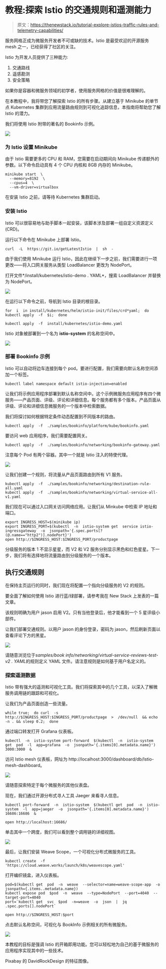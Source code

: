 # 教程:探索 Istio 的交通规则和遥测能力

> 原文：<https://thenewstack.io/tutorial-explore-istios-traffic-rules-and-telemetry-capabilities/>

服务网格正成为微服务开发者不可或缺的技术。Istio 是最受欢迎的开源服务 mesh 之一，已经获得了社区的关注。

Istio 为开发人员提供了三种能力:

1.  交通路线
2.  遥感勘测
3.  安全策略

如果你是容器和微服务领域的初学者，使用服务网格的价值是很难理解的。

在本教程中，我将带您了解探索 Istio 的所有步骤。从建立基于 Minikube 的单节点 Kubernetes 集群到应用流量路由规则到可视化追踪信息，本指南将帮助您了解 Istio 的潜力。

我们将使用 Istio 附带的著名的 Bookinfo 示例。

![](img/b39865714fe64689f36ce5b9faf964c6.png)

### 为 Istio 设置 Minikube

由于 Istio 需要更多的 CPU 和 RAM，您需要在启动期间向 Minikube 传递额外的参数。以下命令启动具有 4 个 CPU 内核和 8GB 内存的 Minikube。

```
minikube start  \
  --memory=8192  \
  --cpus=4  \
  --vm-driver=virtualbox

```

在安装 Istio 之前，请等待 Kubernetes 集群启动。

### **安装 Istio**

Istio 可以很容易地与助手脚本一起安装，该脚本涉及部署一组自定义资源定义(CRD)。

运行以下命令在 Minikube 上部署 Istio。

```
curl  -L  https://git.io/getLatestIstio  |  sh  -

```

由于我们使用 Minikube 运行 Istio，因此在继续下一步之前，我们需要进行一项更改——将入口网关服务从类型 LoadBalancer 更改为 NodePort。

打开文件*/install/kubernetes/istio-demo . YAML*，搜索 LoadBalancer 并替换为 NodePort。

![](img/dd3242651ceed488e9d6126f93493837.png)

在运行以下命令之前，导航到 Istio 目录的根目录。

```
for  i  in install/kubernetes/helm/istio-init/files/crd*yaml;  do kubectl apply  -f  $i;  done

```

```
kubectl apply  -f  install/kubernetes/istio-demo.yaml

```

Istio 对象被部署到一个名为 **istio-system** 的名称空间中。

![](img/b77945a327620a71b0f4d1862c7cfacc.png)

### 部署 Bookinfo 示例

Istio 可以自动将边车连接到每个 pod。要进行配置，我们需要向默认名称空间添加一个标签。

```
kubectl label namespace default istio-injection=enabled

```

让我们将示例应用程序部署到默认名称空间中。这个示例微服务应用程序有四个微服务——产品页面、评级、评论和详细信息。每个服务都有多个版本。产品页面从评级、评论和详细信息微服务的一个版本中检索数据。

我们将探讨如何根据特定条件动态配置到不同版本的路由。

```
kubectl apply  -f  ./samples/bookinfo/platform/kube/bookinfo.yaml

```

要访问 web 应用程序，我们需要配置网关。

```
kubectl apply  -f  ./samples/bookinfo/networking/bookinfo-gateway.yaml

```

注意每个 Pod 有两个容器。其中一个就是 Istio 注入的特使代理。

![](img/f3ae51fc5f1b650ff2e530c8ebc2b5d6.png)

让我们创建一个规则，将流量从产品页面路由到所有 V1 服务。

```
kubectl apply  -f  ./samples/bookinfo/networking/destination-rule-all.yaml 
kubectl apply  -f  ./samples/bookinfo/networking/virtual-service-all-v1.yaml

```

我们现在可以通过入口网关访问网络应用。让我们从 Minkube 中检索 IP 地址和端口。

```
export INGRESS_HOST=$(minikube ip)
export INGRESS_PORT=$(kubectl  -n  istio-system get  service istio-ingressgateway  -o  jsonpath='{.spec.ports[?(@.name=="http2")].nodePort}')
open http://$INGRESS_HOST:$INGRESS_PORT/productpage

```



分级服务的版本 1 不显示星星，而 V2 和 V2 服务分别显示黑色和红色星星。下一步，我们将有选择地将流量路由到分级服务的一个版本。

## 执行交通规则

在保持主页运行的同时，我们现在将配置一个指向分级服务的 V2 的规则。

要全面了解如何使用 Istio 进行蓝/绿部署，请参考我在 New Stack 上发表的一篇文章。

该规则明确为用户 jason 启用 V2。只有当他登录后，他才能看到一个 5 星评级小部件。

让我们部署交通规则。以用户 jason 的身份登录，密码为 jason，然后刷新页面以查看评论下方的黑星。

![](img/e7c4f7ca85bea094d51eacddcb5b90fb.png)

请随意浏览位于*samples/book info/networking/virtual-service-reviews-test-v2 . YAML*的规则定义 YAML 文件。请注意规则是如何基于用户名定义的。

### 探索遥测数据

Istio 带有强大的遥测和可视化工具。我们将探索其中的几个工具，以深入了解微服务调用链的跟踪和可视化。

让我们为产品页面创造一些流量。

```
while true;  do curl  -s  http://$INGRESS_HOST:$INGRESS_PORT/productpage  >  /dev/null  && echo -n . && sleep 0.2;  done

```

通过端口转发打开 Grafana 仪表板。

```
kubectl  -n  istio-system port-forward  $(kubectl  -n  istio-system get  pod  -l  app=grafana  -o  jsonpath='{.items[0].metadata.name}')  3000:3000  &

```

访问 Istio mesh 仪表板，网址为 http://localhost:3000/dashboard/db/Istio-mesh-dashboard。

![](img/beed08b766897251c4cd3c224a0358df.png)

请随意探索特定于每个微服务的其他仪表盘。

现在，我们通过开源分布式寻人工具 Jaeger 来看寻人信息。

```
kubectl port-forward  -n  istio-system  $(kubectl get  pod  -n  istio-system  -l  app=jaeger  -o  jsonpath='{.items[0].metadata.name}')  16686:16686  &

```

```
open http://localhost:16686/

```



单击其中一个跨度，我们可以看到整个调用链的详细视图。

![](img/870ae8db4a63017f62897b8f86142573.png)

最后，让我们安装 Weave Scope，一个可视化分布式微服务的工具。

```
kubectl create  -f  'https://cloud.weave.works/launch/k8s/weavescope.yaml'

```

打开编织镜盒，进入仪表板。

```
pod=$(kubectl get  pod  -n  weave  --selector=name=weave-scope-app  -o  jsonpath={.items..metadata.name})  
kubectl expose pod  $pod  -n  weave  --type=NodePort  --port=4040  --target-port=4040
port=`kubectl get  svc  $pod  -n=weave  -o  json  |  jq  .spec.ports[].nodePort`

```

```
open http://$INGRESS_HOST:$port

```

点击默认名称空间，可视化与 BookInfo 示例相关的所有微服务。

![](img/27fe30de30c6d9d8d3b6f3b86a35e5e2.png)

本教程的目标是强调 Istio 的开箱即用功能。您可以轻松地为自己的基于微服务的应用程序实现其中的一些技术。

Pixabay 的 DavidRockDesign 的特征图像。

<svg xmlns:xlink="http://www.w3.org/1999/xlink" viewBox="0 0 68 31" version="1.1"><title>Group</title> <desc>Created with Sketch.</desc></svg>